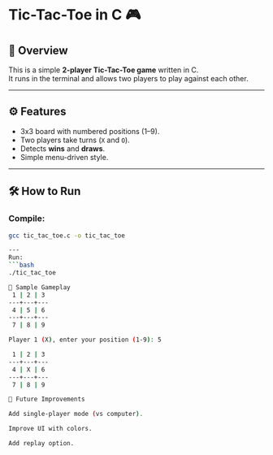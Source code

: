 # Tic-Tac-Toe in C 🎮

## 📌 Overview
This is a simple **2-player Tic-Tac-Toe game** written in C.  
It runs in the terminal and allows two players to play against each other.

---

## ⚙️ Features
- 3x3 board with numbered positions (1–9).
- Two players take turns (`X` and `O`).
- Detects **wins** and **draws**.
- Simple menu-driven style.

---

## 🛠️ How to Run
### Compile:
```bash
gcc tic_tac_toe.c -o tic_tac_toe

---
Run:
```bash
./tic_tac_toe

📸 Sample Gameplay
 1 | 2 | 3
---+---+---
 4 | 5 | 6
---+---+---
 7 | 8 | 9

Player 1 (X), enter your position (1-9): 5

 1 | 2 | 3
---+---+---
 4 | X | 6
---+---+---
 7 | 8 | 9

📌 Future Improvements

Add single-player mode (vs computer).

Improve UI with colors.

Add replay option.
